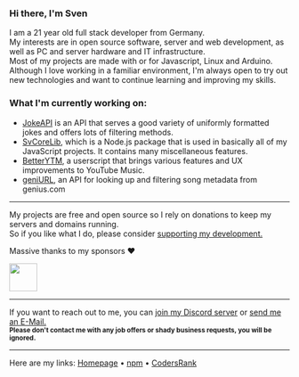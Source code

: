 <!-- Pro Tip: to create a page like this just create a public repo with your username as its name :) -->

### Hi there, I'm Sven
I am a 21 year old full stack developer from Germany.  
My interests are in open source software, server and web development, as well as PC and server hardware and IT infrastructure.  
Most of my projects are made with or for Javascript, Linux and Arduino.  
Although I love working in a familiar environment, I'm always open to try out new technologies and want to continue learning and improving my skills.  
  
### What I'm currently working on:
- [JokeAPI](https://github.com/Sv443/JokeAPI) is an API that serves a good variety of uniformly formatted jokes and offers lots of filtering methods.
- [SvCoreLib](https://github.com/Sv443-Network/SvCoreLib), which is a Node.js package that is used in basically all of my JavaScript projects. It contains many miscellaneous features.
- [BetterYTM](https://github.com/Sv443/BetterYTM), a userscript that brings various features and UX improvements to YouTube Music.
- [geniURL](https://github.com/Sv443/geniURL), an API for looking up and filtering song metadata from genius.com

---

My projects are free and open source so I rely on donations to keep my servers and domains running.  
So if you like what I do, please consider [supporting my development.](https://github.com/sponsors/Sv443)  
  
Massive thanks to my sponsors ❤  

<a href="https://github.com/CrazyMarvin" title="CrazyMarvin"><img src="https://github.com/CrazyMarvin.png" width="50" height="50" /></a>

---

If you want to reach out to me, you can [join my Discord server](https://dc.sv443.net/) or [send me an E-Mail.](mailto:%63%6F%6E%74%61%63%74%40%73%76%34%34%33%2E%6E%65%74)  
<sub><b>Please don't contact me with any job offers or shady business requests, you will be ignored.</b></sub>

---

Here are my links: [Homepage](https://sv443.net/) • [npm](https://www.npmjs.com/~sv443) • [CodersRank](https://profile.codersrank.io/user/sv443)  
<!-- • -->
